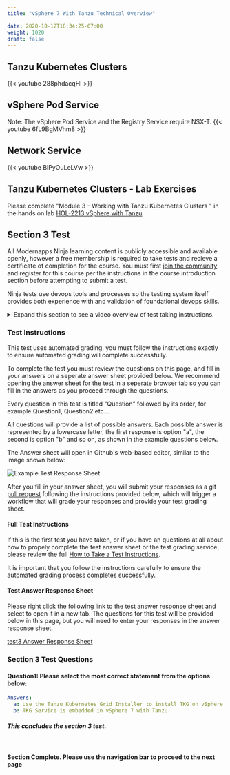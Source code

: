 ```yaml
---
title: "vSphere 7 With Tanzu Technical Overview"

date: 2020-10-12T18:34:25-07:00
weight: 1020
draft: false
---
```


## Tanzu Kubernetes Clusters

{{< youtube 288phdacqHI >}}

## vSphere Pod Service

Note: The vSphere Pod Service and the Registry Service require NSX-T.
{{< youtube 6fL9BgMVhm8 >}}

## Network Service

{{< youtube BlPyOuLeLVw >}}

## Tanzu Kubernetes Clusters - Lab Exercises

Please complete "Module 3 - Working with Tanzu Kubernetes Clusters " in the hands on lab [HOL-2213 vSphere with Tanzu](https://labs.hol.vmware.com/HOL/catalogs/lab/10402)

## Section 3 Test

All Modernapps Ninja learning content is publicly accessible and available openly, however a free membership is required to take tests and recieve a certificate of completion for the course. You must first [join the community](https://modernapps.ninja/about/membership/) and register for this course per the instructions in the course introduction section before attempting to submit a test.

Ninja tests use devops tools and processes so the testing system itself provides both experience with and validation of foundational devops skills. 

<details><summary>Expand this section to see a video overview of test taking instructions.</summary>
{{< youtube J_nV5YPypqs >}}
</details>

### Test Instructions

This test uses automated grading, you must follow the instructions exactly to ensure automated grading will complete successfully. 

To complete the test you must review the questions on this page, and fill in your answers on a seperate answer sheet provided below. We recommend opening the answer sheet for the test in a seperate browser tab so you can fill in the answers as you proceed through the questions. 

Every question in this test is titled "Question" followed by its order, for example Question1, Question2 etc...

All questions will provide a list of possible answers. Each possible answer is represented by a lowercase letter, the first response is option "a", the second is option "b" and so on, as shown in the example questions below. 

The Answer sheet will open in Github's web-based editor, similar to the image shown below:

![Example Test Response Sheet](/vspheretanzu201_vt4599/admin/assets/images/blank_test_screen_example.png)  

After you fill in your answer sheet, you will submit  your responses as a git [pull request](https://docs.github.com/en/github/collaborating-with-issues-and-pull-requests/about-pull-requests) following the instructions provided below, which will trigger a workflow that will grade your responses and provide your test grading sheet. 

#### Full Test Instructions

If this is the first test you have taken, or if you have an questions at all about how to propely complete the test answer sheet or the test grading service, please review the full [How to Take a Test Instructions](https://modernapps.ninja/course_repo_template_ct8279/docs/reference/testinstructions/).  

It is important that you follow the instructions carefully to ensure the automated grading process completes successfully.

#### Test Answer Response Sheet

Please right click the following link to the test answer response sheet and select to open it in a new tab. The questions for this test will be provided below in this page, but you will need to enter your responses in the answer response sheet. 

[test3 Answer Response Sheet](https://github.com/modernappsninja/vspheretanzu201_vt4599/edit/main/static/admin/userdata/tests/test3.yml)  

### Section 3 Test Questions

#### **Question1:** Please select the most correct statement from the options below:  <!-- omit in toc -->

```yml
Answers:
  a: Use the Tanzu Kubernetes Grid Installer to install TKG on vSphere 7
  b: TKG Service is embedded in vSphere 7 with Tanzu
```

##### This concludes the section 3 test.
</br>

**Section Complete. Please use the navigation bar to proceed to the next page**
